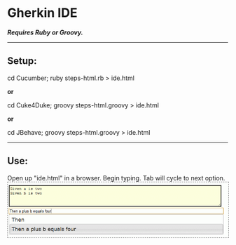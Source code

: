 Gherkin IDE
======
***Requires Ruby or Groovy.***
 
----
## Setup:
   cd Cucumber; ruby steps-html.rb > ide.html
   
   **or**
   
   cd Cuke4Duke; groovy steps-html.groovy > ide.html

   **or**
   
   cd JBehave; groovy steps-html.groovy > ide.html

----
## Use:
Open up "ide.html" in a browser. Begin typing. Tab will cycle to next option.  
<img src="http://github.com/pmazak/gherkin-ide/raw/master/example.gif" style="border: 1px dashed gray"></img>
